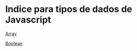 # Indice para tipos de dados de Javascript

[Array](https://github.com/lorkithen/mentoria-estudos/blob/master/javascript/array.md)

[Boolean](https://github.com/lorkithen/mentoria-estudos/blob/master/javascript/boolean.md)